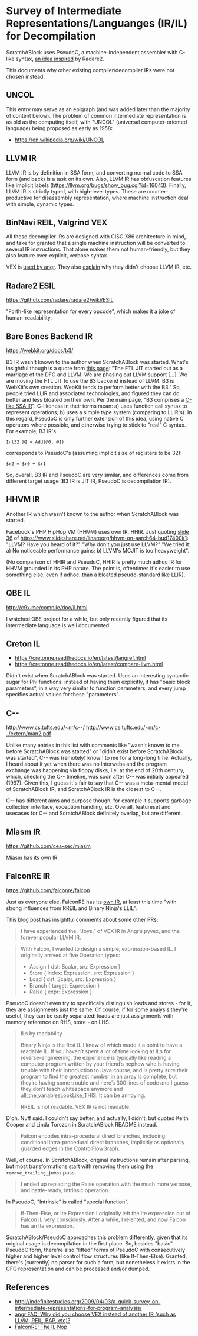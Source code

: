 Survey of Intermediate Representations/Languanges (IR/IL) for Decompilation
===========================================================================

ScratchABlock uses PseudoC, a machine-independent assembler with C-like
syntax,
[an idea inspired](https://radare.gitbooks.io/radare2book/content/visual_mode/visual_disassembly.html#asmpseudo-enable-pseudo-syntax)
by Radare2.

This documents why other existing compiler/decompiler IRs were not
chosen instead.

UNCOL
-----

This entry may serve as an epigraph (and was added later than the majority
of content below). The problem of common intermediate representation is
as old as the computing itself, with "UNCOL" (universal computer-oriented
language) being proposed as early as 1958:

* https://en.wikipedia.org/wiki/UNCOL

LLVM IR
-------

LLVM IR is by definition in SSA form, and converting normal code to SSA
form (and back) is a task on its own. Also, LLVM IR has obfuscation
features like implicit labels (https://llvm.org/bugs/show_bug.cgi?id=16043).
Finally, LLVM IR is strictly typed, with high-level types. These are
counter-productive for disassembly representation, where machine instruction
deal with simple, dynamic types.

BinNavi REIL, Valgrind VEX
--------------------------

All these decompiler IRs are designed with CISC X86 architecture in
mind, and take for granted that a single machine instruction will be
converted to several IR instructions. That alone makes them not
human-friendly, but they also feature over-explicit, verbose syntax.

VEX is [used by angr](https://docs.angr.io/docs/ir.html). They also
[explain](https://docs.angr.io/docs/faq.html#why-did-you-choose-vex-instead-of-another-ir-such-as-llvm-reil-bap-etc)
why they didn't choose LLVM IR, etc.

Radare2 ESIL
------------

https://github.com/radare/radare2/wiki/ESIL

"Forth-like representation for every opcode", which makes it a joke
of human-readability.

Bare Bones Backend IR
---------------------

https://webkit.org/docs/b3/

B3 IR wasn't known to the author when ScratchABlock was started. What's
insightful though is a quote from [this page](https://trac.webkit.org/wiki/FTLJIT):
"The FTL JIT started out as a marriage of the DFG and LLVM. We are phasing out LLVM
support [...]. We are moving the FTL JIT to use the B3 backend instead of LLVM.
B3 is WebKit's own creation. WebKit tends to perform better with the B3." So,
people tried LLIR and associated technologies, and figured they can do better
and less bloated on their own. Per the main page, "B3 comprises a
[C-like SSA IR](https://webkit.org/docs/b3/intermediate-representation.html)".
C-likeness in their terms mean: a) uses function call syntax to represent
operations; b) uses a simple type system (comparing to LLIR's). In this regard,
PseudoC is only further extension of this idea, using native C operators where
possible, and otherwise trying to stick to "real" C syntax. For example, B3 IR's

    Int32 @2 = Add(@0, @1)

corresponds to PseudoC's (assuming implicit size of registers to be 32):

    $r2 = $r0 + $r1

So, overall, B3 IR and PseudoC are very similar, and differences come from
different target usage (B3 IR is JIT IR, PseudoC is decompilation IR).

HHVM IR
-------

Another IR which wasn't known to the author when ScratchABlock was started.

Facebook's PHP HipHop VM (HHVM) uses own IR, HHIR. Just quoting
[slide 36](https://image.slidesharecdn.com/hhvmonaarch64-bud17-400k1-170320163554/95/hhvm-on-aarch64-bud17400k1-36-638.jpg?cb=1490027817)
of https://www.slideshare.net/linaroorg/hhvm-on-aarch64-bud17400k1:
"LLVM? Have you heard of it?" "Why don't you just use LLVM?" "We tried it:
a) No noticeable performance gains; b) LLVM's MCJIT is too heavyweight".

(No comparison of HHIR and PseudoC, HHIR is pretty much adhoc IR for HHVM
grounded in its PHP nature. The point is, oftentimes it's easier to use
something else, even if adhoc, than a bloated pseudo-standard like LLIR).

QBE IL
------

http://c9x.me/compile/doc/il.html

I watched QBE project for a while, but only recently figured that its
intermediate language is well documented.

Creton IL
---------

* https://cretonne.readthedocs.io/en/latest/langref.html
* https://cretonne.readthedocs.io/en/latest/compare-llvm.html

Didn't exist when ScratchABlock was started. Uses an interesting syntactic
sugar for Phi functions: instead of having them explicitly, it has "basic
block parameters", in a way very similar to function parameters, and
every jump specifies actual values for these "parameters".

C--
---

http://www.cs.tufts.edu/~nr/c--/
http://www.cs.tufts.edu/~nr/c--/extern/man2.pdf

Unlike many entries in this list with comments like "wasn't known to me
before ScratchABlock was started" or "didn't exist before ScratchABlock
was started", C-- was (remotely) known to me for a long-long time. Actually,
I heard about it yet when there was no Interwebs and the program exchange
was happening via floppy disks, i.e. at the end of 20th century, which,
checking the C-- timeline, was soon after C-- was initially appeared
(1997). Given this, I guess it's fair to say that C-- was a meta-mental
model of ScratchABlock IR, and ScratchABlock IR is the closest to C--.

C-- has different aims and purpose though, for example it supports garbage
collection interface, exception handling, etc. Overall, featureset and
usecases for C-- and ScratchABlock definitely overlap, but are different.

Miasm IR
--------

https://github.com/cea-sec/miasm

Miasm has its [own IR](https://github.com/cea-sec/miasm#intermediate-representation).

FalconRE IR
-----------

https://github.com/falconre/falcon

Just as everyone else, FalconRE has its [own IR](https://docs.rs/falcon/0.3.1/falcon/il/index.html),
at least this time "with strong influences from RREIL and Binary Ninja's LLIL".

This [blog post](http://reversing.io/posts/the-il-nop/) has insightful
comments about some other PRs:

> I have experienced the, “Joys,” of VEX IR in Angr’s pyvex, and
> the forever popular LLVM IR.

> With Falcon, I wanted to design a simple, expression-based IL. I originally
> arrived at five Operation types:
>  * Assign { dst: Scalar,       src: Expression }
>  * Store  { index: Expression, src: Expression }
>  * Load   { dst: Scalar,       src: Expression }
>  * Branch { target: Expression }
>  * Raise  { expr: Expression }

PseudoC doesn't even try to specifically distinguish loads and stores - for
it, they are assignments just the same. Of course, if for some analysis
they're useful, they can be easily separated: loads are just assignments
with memory reference on RHS, store - on LHS.

> ILs by readability
>
> Binary Ninja is the first IL I know of which made it a point to have a
> readable IL. If you haven’t spent a lot of time looking at ILs for
> reverse-engineering, the experience is typically like reading a computer
> program written by your friend’s nephew who is having trouble with their
> Introduction to Java course,  and is pretty sure their program to find the
> greatest number in an array is complete, but they’re having some trouble
> and here’s 300 lines of code and I guess they don’t teach whitespace
> anymore and all_the_variablesLookLike_THIS. It can be annoying.
>
> RREIL is not readable. VEX IR is not readable.

D'oh. Nuff said. I couldn't say better, and actually, I didn't, but quoted
Keith Cooper and Linda Torczon in ScratchABlock README instead.

> Falcon encodes intra-procedural direct branches, including conditional
> intra-procedural direct branches, implicitly as optionally guarded edges
> in the ControlFlowGraph.

Well, of course. In ScratchABlock, original instructions remain after
parsing, but most transformations start with removing them using
the `remove_trailing_jumps` pass.

> I ended up replacing the Raise operation with the much more verbose,
> and battle-ready, Intrinsic operation.

In PseudoC, "Intrinsic" is called "special function".

> If-Then-Else, or Ite Expression
> I originally left the Ite expression out of Falcon IL very consciously.
> After a while, I relented, and now Falcon has an Ite expression.

ScratchABlock/PseudoC approaches this problem differently, given that its
original usage is decompilation in the first place. So, besides "basic"
PseudoC form, there're also "lifted" forms of PseudoC with consecutively
higher and higher level control flow structures (like If-Then-Else). Granted,
there's [currently] no parser for such a form, but nonetheless it exists
in the CFG representation and can be processed and/or dumped.

References
----------
* http://indefinitestudies.org/2009/04/03/a-quick-survey-on-intermediate-representations-for-program-analysis/
* [angr FAQ: Why did you choose VEX instead of another IR (such as LLVM, REIL, BAP, etc)?](https://docs.angr.io/docs/faq.html#why-did-you-choose-vex-instead-of-another-ir-such-as-llvm-reil-bap-etc)
* [FalconRE: The IL Nop](http://reversing.io/posts/the-il-nop/)
